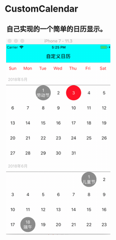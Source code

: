 # CustomCalendar
##  自己实现的一个简单的日历显示。
  
  
  
  ![img](https://github.com/xuanyuelin/CustomCalendar/blob/master/resources/ccalendar.gif)
